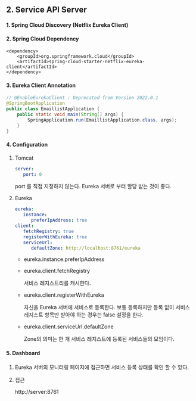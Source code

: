 ## 2. Service API Server

#### 1. Spring Cloud Discovery (Netflix Eureka Client)

#### 2. Spring Cloud Dependency
```
<dependency>
	<groupId>org.springframework.cloud</groupId>
	<artifactId>spring-cloud-starter-netflix-eureka-client</artifactId>
</dependency>
```

#### 3. Eureka Client Annotation
```java
// @EnableEurekaClient : Deprecated from Version 2022.0.1
@SpringBootApplication
public class EmaillistApplication {
    public static void main(String[] args) {
        SpringApplication.run(EmaillistApplication.class, args);
    }
}
```

#### 4. Configuration

1.  Tomcat

    ```yml
    server:
       port: 0
    ```
    port 를 직접 지정하지 않는다. Eureka 서버로 부터 할당 받는 것이 좋다.

2. Eureka
   
    ```yaml
    eureka:
       instance:
          preferIpAddress: true
    client:
       fetchRegistry: true
       registerWithEureka: true
       serviceUrl:
          defaultZone: http://localhost:8761/eureka   
    ```
   
   - eureka.instance.preferIpAddress
  
   - eureka.client.fetchRegistry
   
     서비스 레지스트리를 캐시한다. 
  
   - eureka.client.registerWithEureka
     
     자신을 Eureka 서버에 서비스로 등록한다. 보통 등록하지만 등록 없이 서비스 레지스트 항목만 받아야 하는 경우는 false 설정을 한다.

   - eureka.client.serviceUrl.defaultZone
     
     Zone의 의미는 한 개 서비스 레지스트에 등록된 서비스들의 모임이다.	



#### 5. Dashboard

1.  Eureka 서버의 모니터링 페이지에 접근하면 서비스 등록 상태를 확인 할 수 있다. 
2.  접근

    http://server:8761




